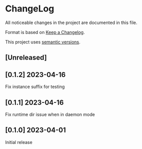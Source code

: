 ChangeLog
=========

All noticeable changes in the project  are documented in this file.

Format is based on [Keep a Changelog](https://keepachangelog.com/en/1.0.0/).

This project uses [semantic versions](https://semver.org/spec/v2.0.0.html).

## [Unreleased]

## [0.1.2] 2023-04-16

 Fix instance suffix for testing

## [0.1.1] 2023-04-16

 Fix runtime dir issue when in daemon mode

## [0.1.0] 2023-04-01

Initial release
